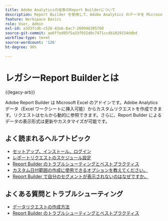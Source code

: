 ```yaml
---
title: Adobe Analyticsの従来のReport Builderについて
description: Report Builder を使用して、Adobe Analytics のデータを Microsoft Excel に直接取り込む方法について説明します。
feature: Workspace Basics
role: User, Admin
exl-id: a3d3fcdb-c526-42eb-8ac7-260946305760
source-git-commit: ae6ffed05f5a33f032d0c7471ccdb1029154ddbd
workflow-type: tm+mt
source-wordcount: '126'
ht-degree: 90%

---
```


# レガシーReport Builderとは

{{legacy-arb}}

Adobe Report Builder は Microsoft Excel のアドインです。Adobe Analytics データ（Excel ワークシートに挿入可能）からカスタムリクエストを作成できます。リクエストはセルから動的に参照できます。さらに、Report Builder によるデータの表示形式は更新やカスタマイズが可能です。

## よく読まれるヘルプトピック

* [セットアップ、インストール、ログイン](setup/login.md)
* [レポートリクエストのスケジュール設定](schedule-report-requests.md)
* [Report Builder のトラブルシューティングとベストプラクティス](troubleshoot.md)
* [カスタム日付範囲の作成に使用できるオプションを教えてください。](data-requests/configuring-report-dates/c-customized-date-expressions/t-customized-date-expressions.md)
* [Report Builder で自分のセグメントが表示されないのはなぜですか。](data-requests/segmentation.md)

## よくある質問とトラブルシューティング

* [データリクエストの作成方法](data-requests/t-create-a-data-request.md)
* [Report Builder のトラブルシューティングとベストプラクティス](troubleshoot.md)
